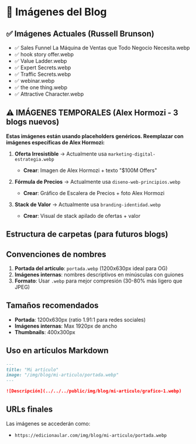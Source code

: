 # 📸 Imágenes del Blog

## ✅ Imágenes Actuales (Russell Brunson)

- ✅ Sales Funnel La Máquina de Ventas que Todo Negocio Necesita.webp
- ✅ hook story offer.webp
- ✅ Value Ladder.webp
- ✅ Expert Secrets.webp
- ✅ Traffic Secrets.webp
- ✅ webinar.webp
- ✅ the one thing.webp
- ✅ Attractive Character.webp

## ⚠️ IMÁGENES TEMPORALES (Alex Hormozi - 3 blogs nuevos)

**Estas imágenes están usando placeholders genéricos. Reemplazar con imágenes específicas de Alex Hormozi:**

1. **Oferta Irresistible** → Actualmente usa `marketing-digital-estrategia.webp`
   - **Crear**: Imagen de Alex Hormozi + texto "$100M Offers"
   
2. **Fórmula de Precios** → Actualmente usa `diseno-web-principios.webp`
   - **Crear**: Gráfico de Escalera de Precios + foto Alex Hormozi
   
3. **Stack de Valor** → Actualmente usa `branding-identidad.webp`
   - **Crear**: Visual de stack apilado de ofertas + valor

## Estructura de carpetas (para futuros blogs)

## Convenciones de nombres

1. **Portada del artículo**: `portada.webp` (1200x630px ideal para OG)
2. **Imágenes internas**: nombres descriptivos en minúsculas con guiones
3. **Formato**: Usar `.webp` para mejor compresión (30-80% más ligero que JPEG)

## Tamaños recomendados

- **Portada**: 1200x630px (ratio 1.91:1 para redes sociales)
- **Imágenes internas**: Max 1920px de ancho
- **Thumbnails**: 400x300px

## Uso en artículos Markdown

```markdown
---
title: "Mi artículo"
image: "/img/blog/mi-articulo/portada.webp"
---

![Descripción](../../../public/img/blog/mi-articulo/grafico-1.webp)
```

## URLs finales

Las imágenes se accederán como:
- `https://edicionaular.com/img/blog/mi-articulo/portada.webp`
